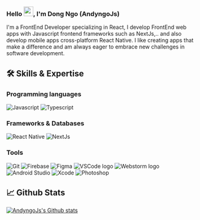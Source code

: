 ### Hello <img src="https://media.giphy.com/media/hvRJCLFzcasrR4ia7z/giphy.gif" width="25px">, I'm Dong Ngo (AndyngoJs)

I'm a FrontEnd Developer specializing in React, I develop FrontEnd web apps with Javascript frontend frameworks such as NextJs,.. and also develop mobile apps cross-platform React Native. I like creating apps that make a difference and am always eager to embrace new challenges in software development.

## 🛠️ Skills & Expertise
### Programming languages
![Javascript](https://img.shields.io/badge/Javascript-informational?style=flat&logo=javascript&logoColor=000&color=F7DF1E)
![Typescript](https://img.shields.io/badge/Typescript-informational?style=flat&logo=typescript&logoColor=fff&color=3178C6)

### Frameworks & Databases
![React Native](https://img.shields.io/badge/React_Native-informational?logo=react&logoColor=61DAFB&style=flat)
![NextJs](https://img.shields.io/badge/NextJs-informational?logo=nextdotjs&logoColor=fff&style=flat)

### Tools
![Git](https://img.shields.io/badge/git-informational?logo=Git&logoColor=F05032&style=flat)
![Firebase](https://img.shields.io/badge/Firebase-informational?logo=firebase&logoColor=FFCA28&style=flat)
![Figma](https://img.shields.io/badge/Figma-informational?style=flat&logo=figma&logoColor=white)
![VSCode logo](https://img.shields.io/badge/VS%20Code-informational?logo=visual-studio-code&logoColor=white&style=flat)
![Webstorm logo](https://img.shields.io/badge/Webstorm-informational?logo=webstorm&logoColor=white&style=flat)
![Android Studio](https://img.shields.io/badge/Android_Studio-informational?style=flat&logo=androidstudio&logoColor=3ddc84&color=132e3d)
![Xcode](https://img.shields.io/badge/Xcode-informational?style=flat&logo=xcode&logoColor=white&color=176ee3)
![Photoshop](https://img.shields.io/badge/Photoshop-informational?style=flat&logo=adobephotoshop&logoColor=011e36&color=31a8ff)

## 📈 Github Stats
<a href="https://github.com/andyngojs" title="Andyngojs">
    <img src="https://github-readme-stats.vercel.app/api?username=andyngojs&show_icons=true&hide_border=true" alt="AndyngoJs's Github stats" />
</a>
